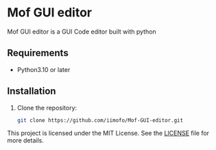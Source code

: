 # Mof GUI editor

Mof GUI editor is a GUI Code editor built with python

## Requirements
- Python3.10 or later

## Installation
1. Clone the repository:
   ```bash
   git clone https://github.com/iimofo/Mof-GUI-editor.git
   
This project is licensed under the MIT License. See the [LICENSE](./LICENSE) file for more details.
